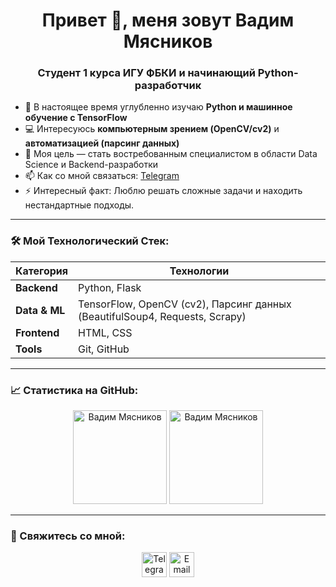 <h1 align="center">Привет 👋, меня зовут Вадим Мясников</h1>
<h3 align="center">Студент 1 курса ИГУ ФБКИ и начинающий Python-разработчик</h3>

- 🌱 В настоящее время углубленно изучаю **Python и машинное обучение с TensorFlow**
- 💻 Интересуюсь **компьютерным зрением (OpenCV/cv2)** и **автоматизацией (парсинг данных)**
- 🎯 Моя цель — стать востребованным специалистом в области Data Science и Backend-разработки
- 📫 Как со мной связаться: [Telegram](https://t.me/WBadmino)
- ⚡ Интересный факт: Люблю решать сложные задачи и находить нестандартные подходы.

---

### 🛠️ Мой Технологический Стек:

| Категория       | Технологии                                                                 |
|-----------------|----------------------------------------------------------------------------|
| **Backend**     | Python, Flask                                                             |
| **Data & ML**   | TensorFlow, OpenCV (cv2), Парсинг данных (BeautifulSoup4, Requests, Scrapy)|
| **Frontend**    | HTML, CSS                                                                  |
| **Tools**       | Git, GitHub                                                                |

---

### 📈 Статистика на GitHub:

<p align="center">
  <img src="https://github-readme-stats.vercel.app/api?username=your_username&show_icons=true&theme=default&hide_border=true" alt="Вадим Мясников" height="150"/>
  <img src="https://github-readme-stats.vercel.app/api/top-langs/?username=your_username&layout=compact&theme=default&hide_border=true" alt="Вадим Мясников" height="150"/>
</p>

---

### 🤝 Свяжитесь со мной:

<p align="center">
  <a href="https://t.me/WBadmino" target="blank"><img align="center" src="https://img.icons8.com/color/48/000000/telegram-app--v1.png" alt="Telegram" height="40" width="40" /></a>
  <a href="mailto:zpenr@bk.ru"><img align="center" src="https://img.icons8.com/color/48/000000/gmail.png" alt="Email" height="40" width="40" /></a>
</p>
